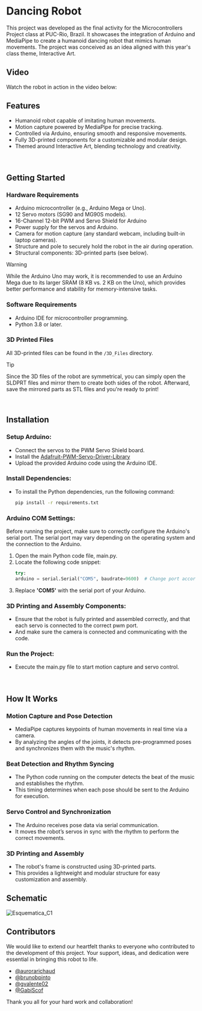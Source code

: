 
# Dancing Robot  
This project was developed as the final activity for the Microcontrollers Project class at PUC-Rio, Brazil. It showcases the integration of Arduino and MediaPipe to create a humanoid dancing robot that mimics human movements. The project was conceived as an idea aligned with this year's class theme, Interactive Art.  

## Video  
Watch the robot in action in the video below:


## Features  
- Humanoid robot capable of imitating human movements.  
- Motion capture powered by MediaPipe for precise tracking.  
- Controlled via Arduino, ensuring smooth and responsive movements.  
- Fully 3D-printed components for a customizable and modular design.  
- Themed around Interactive Art, blending technology and creativity.  
<br><br>
## Getting Started  

### Hardware Requirements  
- Arduino microcontroller (e.g., Arduino Mega or Uno).  
- 12 Servo motors (SG90 and MG90S models).
- 16-Channel 12-bit PWM and Servo Shield for Arduino
- Power supply for the servos and Arduino.  
- Camera for motion capture (any standard webcam, including built-in laptop cameras).
- Structure and pole to securely hold the robot in the air during operation.
- Structural components: 3D-printed parts (see below).
  
> [!WARNING]
> While the Arduino Uno may work, it is recommended to use an Arduino Mega due to its larger SRAM (8 KB vs. 2 KB on the Uno), which provides better performance and stability for memory-intensive tasks.


### Software Requirements  
- Arduino IDE for microcontroller programming.  
- Python 3.8 or later. 


### 3D Printed Files  
All 3D-printed files can be found in the `/3D_Files` directory.  

> [!TIP]
> Since the 3D files of the robot are symmetrical, you can simply open the SLDPRT files and mirror them to create both sides of the robot. Afterward, save the mirrored parts as STL files and you're ready to print! 
<div>‎</div>

## Installation  
### Setup Arduino:
   - Connect the servos to the PWM Servo Shield board.
   - Install the [Adafruit-PWM-Servo-Driver-Library](https://github.com/adafruit/Adafruit-PWM-Servo-Driver-Library)
   - Upload the provided Arduino code using the Arduino IDE.  

### Install Dependencies:
   - To install the Python dependencies, run the following command:  
     ```bash
     pip install -r requirements.txt
     ```  

### Arduino COM Settings:
Before running the project, make sure to correctly configure the Arduino's serial port. The serial port may vary depending on the operating system and the connection to the Arduino.
1. Open the main Python code file, main.py.
2. Locate the following code snippet:
    ```python
    try:
    arduino = serial.Serial("COM5", baudrate=9600)  # Change port according to your device
    ```
3. Replace **'COM5'** with the serial port of your Arduino.

### 3D Printing and Assembly Components:
   - Ensure that the robot is fully printed and assembled correctly, and that each servo is connected to the correct pwm port.  
   - And make sure the camera is connected and communicating with the code.

### Run the Project:
   - Execute the main.py file to start motion capture and servo control.  
<br><br>



## How It Works  
### Motion Capture and Pose Detection
- MediaPipe captures keypoints of human movements in real time via a camera.
- By analyzing the angles of the joints, it detects pre-programmed poses and synchronizes them with the music's rhythm.

### Beat Detection and Rhythm Syncing
- The Python code running on the computer detects the beat of the music and establishes the rhythm.
- This timing determines when each pose should be sent to the Arduino for execution.

### Servo Control and Synchronization
- The Arduino receives pose data via serial communication.
- It moves the robot’s servos in sync with the rhythm to perform the correct movements.

### 3D Printing and Assembly
- The robot's frame is constructed using 3D-printed parts.
- This provides a lightweight and modular structure for easy customization and assembly.

## Schematic  
![Esquematica_C1](https://github.com/user-attachments/assets/0bdd85e5-f58a-4a6f-9251-33518e6e0c97)


## Contributors  
We would like to extend our heartfelt thanks to everyone who contributed to the development of this project. Your support, ideas, and dedication were essential in bringing this robot to life.

- [@aurorarichaud](https://github.com/aurorarichaud)
- [@brunobpinto](https://github.com/brunobpinto)
- [@gvalente02](https://github.com/gvalente02)
- [@GabiScof](https://github.com/GabiScof)

Thank you all for your hard work and collaboration!
